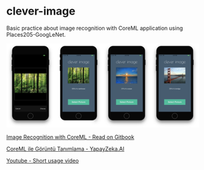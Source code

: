 # clever-image
Basic practice about image recognition with CoreML application using Places205-GoogLeNet.

![Screenshot](cleverImage.png)

[Image Recognition with CoreML - Read on Gitbook](https://mehmetkoca.gitbooks.io/coreml/)

[CoreML ile Görüntü Tanımlama - YapayZeka.AI](https://yapayzeka.ai/coreml-ile-goruntu-tanimlama/)

[Youtube - Short usage video](https://www.youtube.com/watch?v=ZyifKDjdH1A)

